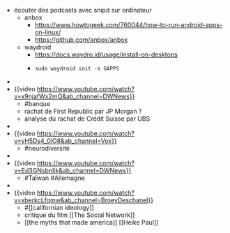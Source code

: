 - écouter des podcasts avec snipd sur ordinateur
	- anbox
		- https://www.howtogeek.com/760044/how-to-run-android-apps-on-linux/
		- https://github.com/anbox/anbox
	- waydroid
		- https://docs.waydro.id/usage/install-on-desktops
		- ```fish
		  sudo waydroid init -s GAPPS
		  ```
-
- {{video https://www.youtube.com/watch?v=x9njafWx2mQ&ab_channel=DWNews}}
	- #banque
	- rachat de First Republic par JP Morgan ?
	- analyse du rachat de Crédit Suisse par UBS
-
- {{video https://www.youtube.com/watch?v=yH5Ds4_0lO8&ab_channel=Vox}}
	- #neurodiversité
-
- {{video https://www.youtube.com/watch?v=Ed3GNsbnIik&ab_channel=DWNews}}
	- #Taïwan #Allemagne
-
- {{video https://www.youtube.com/watch?v=xberkcLfqmw&ab_channel=BroeyDeschanel}}
	- #[[californian ideology]]
	- critique du film [[The Social Network]]
	- [[the myths that made america]] [[Heike Paul]]